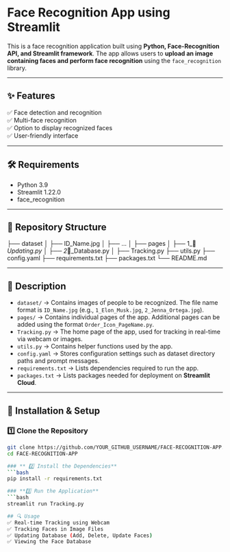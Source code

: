 # Face Recognition App using Streamlit  
This is a face recognition application built using **Python, Face-Recognition API, and Streamlit framework**. The app allows users to **upload an image containing faces and perform face recognition** using the `face_recognition` library.

---

## **✨ Features**  
✅ Face detection and recognition  
✅ Multi-face recognition  
✅ Option to display recognized faces  
✅ User-friendly interface  

---

## **🛠 Requirements**  
- Python 3.9  
- Streamlit 1.22.0  
- face_recognition  

---

## **📂 Repository Structure**  
├── dataset
│ ├── ID_Name.jpg
│ ├── ...
│
├── pages
│ ├── 1_🔧_Updating.py
│ ├── 2_💾_Database.py
│
├── Tracking.py
├── utils.py
├── config.yaml
├── requirements.txt
├── packages.txt
└── README.md

---

## **📌 Description**  
- `dataset/` → Contains images of people to be recognized. The file name format is `ID_Name.jpg` (e.g., `1_Elon_Musk.jpg`, `2_Jenna_Ortega.jpg`).  
- `pages/` → Contains individual pages of the app. Additional pages can be added using the format `Order_Icon_PageName.py`.  
- `Tracking.py` → The home page of the app, used for tracking in real-time via webcam or images.  
- `utils.py` → Contains helper functions used by the app.  
- `config.yaml` → Stores configuration settings such as dataset directory paths and prompt messages.  
- `requirements.txt` → Lists dependencies required to run the app.  
- `packages.txt` → Lists packages needed for deployment on **Streamlit Cloud**.  

---

## **🚀 Installation & Setup**  

### **1️⃣ Clone the Repository**  
```bash
git clone https://github.com/YOUR_GITHUB_USERNAME/FACE-RECOGNITION-APP.git
cd FACE-RECOGNITION-APP

### ** 2️⃣ Install the Dependencies**  
```bash
pip install -r requirements.txt

### **3️⃣ Run the Application**  
```bash
streamlit run Tracking.py

## 🔍 Usage
✅ Real-time Tracking using Webcam
✅ Tracking Faces in Image Files
✅ Updating Database (Add, Delete, Update Faces)
✅ Viewing the Face Database






